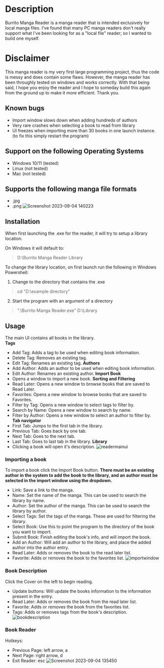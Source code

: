 # Description
Burrito Manga Reader is a manga reader that is intended exclusively for local manga files. I've found that many PC manga readers
don't really support what I've been looking for as a "local file" reader; so I wanted to build one myself.

# Disclaimer
This manga reader is my very first large programming project, thus the code is messy and does contain some flaws.
However, the manga reader has been throughly tested on windows and works correctly. With that being said, I hope you enjoy the
reader and I hope to someday build this again from the ground up to make it more efficient. Thank you.
## Known bugs
- Import window slows down when adding hundreds of authors
- Very rare crashes when selecting a book to read from library
- UI freezes when importing more than 30 books in one launch instance. (to fix this simply restart the program) 

## Support on the following Operating Systems
- Windows 10/11 (tested)
- Linux (not tested)
- Mac (not tested)

## Supports the following manga file formats
- .jpg
- .png
![Screenshot 2023-09-04 140223](https://github.com/burritoparty/Burrito-Manga-Reader/assets/117869058/5eaba094-247e-469e-b4ee-776f2b33d5d3)

## Installation
When first launching the .exe for the reader, it will try to setup a library location.

On Windows it will default to:
> D:\Burrito Manga Reader Library

To change the library location, on first launch run the following in Windows Powershell:
1. Change to the directory that contains the .exe
  > cd "D:\example directory"
2. Start the program with an argument of a directory
  >  ".\Burrito Manga Reader.exe" D:\Library

## Usage
The main UI contains all books in the library. <br>
**Tags**
- Add Tag: Adds a tag to be used when editing book information.
- Delete Tag: Removes an existing tag.
- Edit Tag: Renames an existing tag.
**Authors**
- Add Author: Adds an author to be used when editing book information.
- Edit Author: Renames an existing author.
**Import Book**
- Opens a window to import a new book.
**Sorting and Filtering**
- Read Later: Opens a new window to browse books that are saved to Read Later.
- Favorites: Opens a new window to browse books that are saved to Favorites.
- Filter by Tag: Opens a new window to select tags to filter by.
- Search by Name: Opens a new window to search by name.
- Filter by Author: Opens a new window to select an author to filter by.
**Tab navigator**
- First Tab: Jumps to the first tab in the library.
- Previous Tab: Goes back by one tab.
- Next Tab: Goes to the next tab.
- Last Tab: Goes to last tab in the library.
**Library**
- Clicking a book will open it's description.
![readermainui](https://github.com/burritoparty/Burrito-Manga-Reader/assets/117869058/02083e21-5974-4d02-8322-3cc7ba952872)

### Importing a book
To import a book click the Import Book button.
**There must be an existing author in the system to add the book to the library, and an author must be selected in the import window using the dropdown.**
- Link: Save a link to the manga.
- Name: Set the name of the manga. This can be used to search the library by name.
- Author: Set the author of the manga. This can be used to search the library by author.
- Select Tags: Set the tags of the manga. These are used for filtering the library.
- Select Book: Use this to point the program to the directory of the book you want to import.
- Submit Book: Finish editing the book's info, and will import the book.
- Add an Author: Will add an author to the library, and place the added author into the author entry.
- Read Later: Adds or removes the book to the read later list.
- Favorite: Adds or removes the book to the favorites list.
![importwindow](https://github.com/burritoparty/Burrito-Manga-Reader/assets/117869058/d585ce73-7ec4-4430-9405-6381fe610410)

### Book Description
Click the Cover on the left to begin reading.
- Update buttons: Will update the books information to the information present in the entry.
- Read Later: Adds or removes the book from the read later list.
- Favorite: Adds or removes the book from the favorites list.
- Tags: Adds or removes tags from the book's description.
![bookdescription](https://github.com/burritoparty/Burrito-Manga-Reader/assets/117869058/62b6e82e-4803-4360-92a9-780838e655e1)

### Book Reader
Hotkeys:
- Previous Page: left arrow, a
- Next Page: right arrow, d
- Exit Reader: esc
![Screenshot 2023-09-04 135450](https://github.com/burritoparty/Burrito-Manga-Reader/assets/117869058/112a97a8-c214-471d-8fdb-664df5c3ac38)
